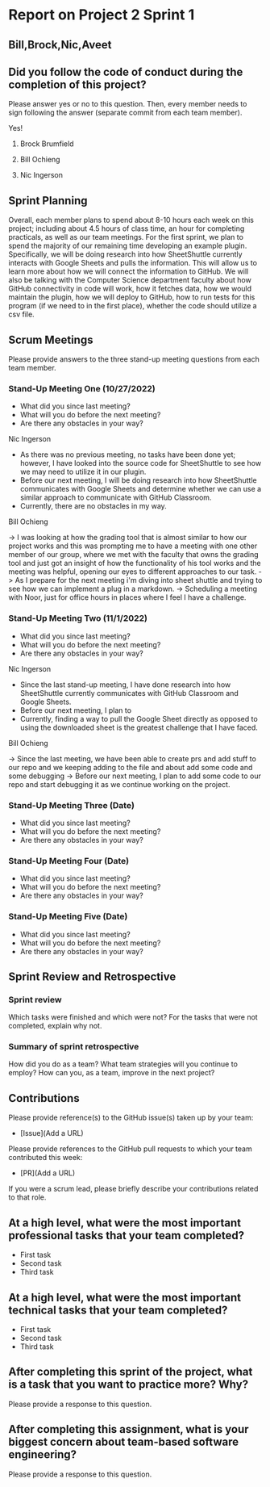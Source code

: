 # Report on Project 2 Sprint 1

## Bill,Brock,Nic,Aveet

## Did you follow the code of conduct during the completion of this project?

Please answer yes or no to this question. Then, every member needs to sign following the answer (separate commit from each team member).

Yes!

1. Brock Brumfield

2. Bill Ochieng

3. Nic Ingerson

## Sprint Planning

Overall, each member plans to spend about 8-10 hours each week on this project; including about 4.5 hours of class time, an hour for completing practicals, as well as our team meetings. For the first sprint, we plan to spend the majority of our remaining time developing an example plugin. Specifically, we will be doing research into how SheetShuttle currently interacts with Google Sheets and pulls the information. This will allow us to learn more about how we will connect the information to GitHub. We will also be talking with the Computer Science department faculty about how GitHub connectivity in code will work, how it fetches data, how we would maintain the plugin, how we will deploy to GitHub, how to run tests for this program (if we need to in the first place), whether the code should utilize a csv file.

## Scrum Meetings

Please provide answers to the three stand-up meeting questions from each team member.

### Stand-Up Meeting One (10/27/2022)

- What did you since last meeting?
- What will you do before the next meeting?
- Are there any obstacles in your way?

Nic Ingerson

- As there was no previous meeting, no tasks have been done yet; however, I have looked into the source code for SheetShuttle to see how we may need to utilize it in our plugin.
- Before our next meeting, I will be doing research into how SheetShuttle communicates with Google Sheets and determine whether we can use a similar approach to communicate with GitHub Classroom.
- Currently, there are no obstacles in my way.

Bill Ochieng

-> I was looking at how the grading tool that is almost similar to how our project works and this was prompting me to have a meeting with one other member of our group, where we met with the faculty that owns the grading tool and just got an insight of how the functionality of his tool works and the meeting was helpful, opening our eyes to different approaches to our task.
-> As I prepare for the next meeting i'm diving into sheet shuttle and trying to see how we can implement a plug in a markdown.
-> Scheduling a meeting with Noor, just for office hours in places where I feel I have a challenge.

### Stand-Up Meeting Two (11/1/2022)

- What did you since last meeting?
- What will you do before the next meeting?
- Are there any obstacles in your way?

Nic Ingerson

- Since the last stand-up meeting, I have done research into how SheetShuttle currently communicates with GitHub Classroom and Google Sheets.
- Before our next meeting, I plan to
- Currently, finding a way to pull the Google Sheet directly as opposed to using the downloaded sheet is the greatest challenge that I have faced.

Bill Ochieng

-> Since the last meeting, we have been able to create prs and add stuff to our repo and we keeping adding to the file and about add some code and some debugging
-> Before our next meeting, I plan to add some code to our repo and start debugging it as we continue working on the project.

### Stand-Up Meeting Three (Date)

- What did you since last meeting?
- What will you do before the next meeting?
- Are there any obstacles in your way?

### Stand-Up Meeting Four (Date)

- What did you since last meeting?
- What will you do before the next meeting?
- Are there any obstacles in your way?

### Stand-Up Meeting Five (Date)

- What did you since last meeting?
- What will you do before the next meeting?
- Are there any obstacles in your way?

## Sprint Review and Retrospective

### Sprint review

Which tasks were finished and which were not? For the tasks that were not completed, explain why not.

### Summary of sprint retrospective

How did you do as a team? What team strategies will you continue to employ? How can you, as a team, improve in the next project?

## Contributions

Please provide reference(s) to the GitHub issue(s) taken up by your team:

- [Issue](Add a URL)

 Please provide references to the GitHub pull requests to which your team contributed this week:

- [PR](Add a URL)

If you were a scrum lead, please briefly describe your contributions related to that role.

## At a high level, what were the most important professional tasks that your team completed?

- First task
- Second task
- Third task

## At a high level, what were the most important technical tasks that your team completed?

- First task
- Second task
- Third task

## After completing this sprint of the project, what is a task that you want to practice more? Why?

Please provide a response to this question.

## After completing this assignment, what is your biggest concern about team-based software engineering?

Please provide a response to this question.
